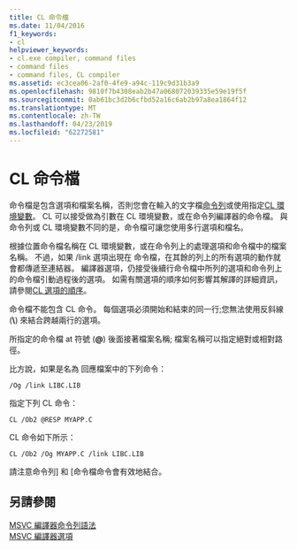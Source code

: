 ```yaml
---
title: CL 命令檔
ms.date: 11/04/2016
f1_keywords:
- cl
helpviewer_keywords:
- cl.exe compiler, command files
- command files
- command files, CL compiler
ms.assetid: ec3cea06-2af0-4fe9-a94c-119c9d31b3a9
ms.openlocfilehash: 9810f7b4308eab2b47a068072039335e59e19f5f
ms.sourcegitcommit: 0ab61bc3d2b6cfbd52a16c6ab2b97a8ea1864f12
ms.translationtype: MT
ms.contentlocale: zh-TW
ms.lasthandoff: 04/23/2019
ms.locfileid: "62272581"
---
```

# <a name="cl-command-files"></a>CL 命令檔

命令檔是包含選項和檔案名稱，否則您會在輸入的文字檔[命令列](compiler-command-line-syntax.md)或使用指定[CL 環境變數](cl-environment-variables.md)。 CL 可以接受做為引數在 CL 環境變數，或在命令列編譯器的命令檔。 與命令列或 CL 環境變數不同的是，命令檔可讓您使用多行選項和檔名。

根據位置命令檔名稱在 CL 環境變數，或在命令列上的處理選項和命令檔中的檔案名稱。 不過，如果 /link 選項出現在 命令檔，在其餘的列上的所有選項的動作就會都傳遞至連結器。 編譯器選項，仍接受後續行命令檔中所列的選項和命令列上的命令檔引動過程後的選項。 如需有關選項的順序如何影響其解譯的詳細資訊，請參閱[CL 選項的順序](order-of-cl-options.md)。

命令檔不能包含 CL 命令。 每個選項必須開始和結束的同一行;您無法使用反斜線 (**\\**) 來結合跨越兩行的選項。

所指定的命令檔 at 符號 (**\@**) 後面接著檔案名稱; 檔案名稱可以指定絕對或相對路徑。

比方說，如果是名為 回應檔案中的下列命令：

```
/Og /link LIBC.LIB
```

指定下列 CL 命令：

```
CL /Ob2 @RESP MYAPP.C
```

CL 命令如下所示：

```
CL /Ob2 /Og MYAPP.C /link LIBC.LIB
```

請注意命令列] 和 [命令檔命令會有效地結合。

## <a name="see-also"></a>另請參閱

[MSVC 編譯器命令列語法](compiler-command-line-syntax.md)<br/>
[MSVC 編譯器選項](compiler-options.md)
